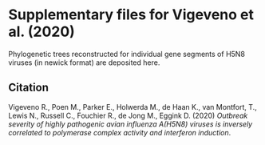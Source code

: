 # Supplementary files for Vigeveno et al. (2020)

Phylogenetic trees reconstructed for individual gene segments of H5N8 viruses (in newick format) are deposited here.

## Citation
Vigeveno R., Poen M., Parker E., Holwerda M., de Haan K., van Montfort, T., Lewis N., Russell C., Fouchier R., de Jong M., Eggink D. (2020) _Outbreak severity of highly pathogenic avian influenza A(H5N8) viruses is inversely correlated to polymerase complex activity and interferon induction_.

 
